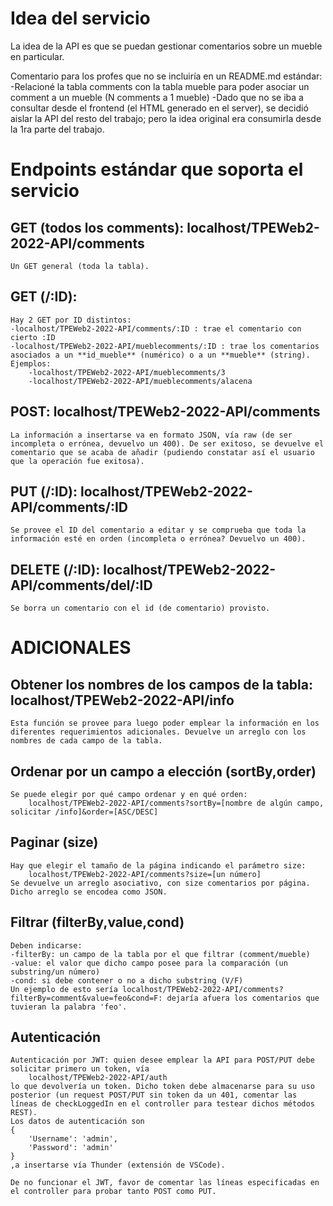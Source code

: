 # Idea del servicio

La idea de la API es que se puedan gestionar comentarios sobre un mueble en particular.

Comentario para los profes que no se incluiría en un README.md estándar:
-Relacioné la tabla comments con la tabla mueble para poder asociar un comment a un mueble (N comments a 1 mueble)
-Dado que no se iba a consultar desde el frontend (el HTML generado en el server), se decidió aislar la API del resto del trabajo; pero la idea original era consumirla desde la 1ra parte del trabajo.

# Endpoints estándar que soporta el servicio

## GET (todos los comments): localhost/TPEWeb2-2022-API/comments

    Un GET general (toda la tabla).

## GET (/:ID):

    Hay 2 GET por ID distintos:
    -localhost/TPEWeb2-2022-API/comments/:ID : trae el comentario con cierto :ID
    -localhost/TPEWeb2-2022-API/mueblecomments/:ID : trae los comentarios asociados a un **id_mueble** (numérico) o a un **mueble** (string). Ejemplos:
        -localhost/TPEWeb2-2022-API/mueblecomments/3
        -localhost/TPEWeb2-2022-API/mueblecomments/alacena

## POST: localhost/TPEWeb2-2022-API/comments

    La información a insertarse va en formato JSON, vía raw (de ser incompleta o errónea, devuelvo un 400). De ser exitoso, se devuelve el comentario que se acaba de añadir (pudiendo constatar así el usuario que la operación fue exitosa).

## PUT (/:ID): localhost/TPEWeb2-2022-API/comments/:ID

    Se provee el ID del comentario a editar y se comprueba que toda la información esté en orden (incompleta o errónea? Devuelvo un 400).

## DELETE (/:ID): localhost/TPEWeb2-2022-API/comments/del/:ID

    Se borra un comentario con el id (de comentario) provisto.

# ADICIONALES

## Obtener los nombres de los campos de la tabla: localhost/TPEWeb2-2022-API/info

    Esta función se provee para luego poder emplear la información en los diferentes requerimientos adicionales. Devuelve un arreglo con los nombres de cada campo de la tabla.

## Ordenar por un campo a elección (sortBy,order)

    Se puede elegir por qué campo ordenar y en qué orden:
        localhost/TPEWeb2-2022-API/comments?sortBy=[nombre de algún campo, solicitar /info]&order=[ASC/DESC]

## Paginar (size)

    Hay que elegir el tamaño de la página indicando el parámetro size:
        localhost/TPEWeb2-2022-API/comments?size=[un número]
    Se devuelve un arreglo asociativo, con size comentarios por página. Dicho arreglo se encodea como JSON.

## Filtrar (filterBy,value,cond)

    Deben indicarse:
    -filterBy: un campo de la tabla por el que filtrar (comment/mueble)
    -value: el valor que dicho campo posee para la comparación (un substring/un número)
    -cond: si debe contener o no a dicho substring (V/F)
    Un ejemplo de esto sería localhost/TPEWeb2-2022-API/comments?filterBy=comment&value=feo&cond=F: dejaría afuera los comentarios que tuvieran la palabra 'feo'.

## Autenticación

    Autenticación por JWT: quien desee emplear la API para POST/PUT debe solicitar primero un token, vía
        localhost/TPEWeb2-2022-API/auth
    lo que devolvería un token. Dicho token debe almacenarse para su uso posterior (un request POST/PUT sin token da un 401, comentar las líneas de checkLoggedIn en el controller para testear dichos métodos REST).
    Los datos de autenticación son
    {
        'Username': 'admin',
        'Password': 'admin'
    }
    ,a insertarse vía Thunder (extensión de VSCode).

    De no funcionar el JWT, favor de comentar las líneas especificadas en el controller para probar tanto POST como PUT.
